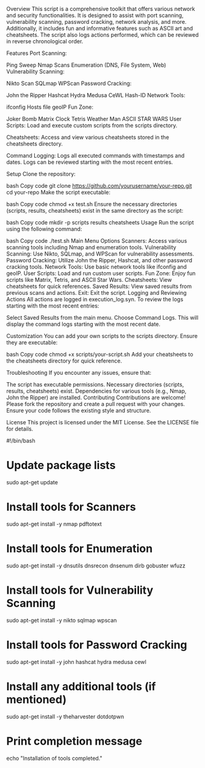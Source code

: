 Overview
This script is a comprehensive toolkit that offers various network and security functionalities. It is designed to assist with port scanning, vulnerability scanning, password cracking, network analysis, and more. Additionally, it includes fun and informative features such as ASCII art and cheatsheets. The script also logs actions performed, which can be reviewed in reverse chronological order.

Features
Port Scanning:

Ping Sweep
Nmap Scans
Enumeration (DNS, File System, Web)
Vulnerability Scanning:

Nikto Scan
SQLmap
WPScan
Password Cracking:

John the Ripper
Hashcat
Hydra
Medusa
CeWL
Hash-ID
Network Tools:

ifconfig
Hosts file
geoIP
Fun Zone:

Joker Bomb
Matrix
Clock
Tetris
Weather Man
ASCII STAR WARS
User Scripts: Load and execute custom scripts from the scripts directory.

Cheatsheets: Access and view various cheatsheets stored in the cheatsheets directory.

Command Logging: Logs all executed commands with timestamps and dates. Logs can be reviewed starting with the most recent entries.

Setup
Clone the repository:

bash
Copy code
git clone https://github.com/yourusername/your-repo.git
cd your-repo
Make the script executable:

bash
Copy code
chmod +x test.sh
Ensure the necessary directories (scripts, results, cheatsheets) exist in the same directory as the script:

bash
Copy code
mkdir -p scripts results cheatsheets
Usage
Run the script using the following command:

bash
Copy code
./test.sh
Main Menu Options
Scanners: Access various scanning tools including Nmap and enumeration tools.
Vulnerability Scanning: Use Nikto, SQLmap, and WPScan for vulnerability assessments.
Password Cracking: Utilize John the Ripper, Hashcat, and other password cracking tools.
Network Tools: Use basic network tools like ifconfig and geoIP.
User Scripts: Load and run custom user scripts.
Fun Zone: Enjoy fun scripts like Matrix, Tetris, and ASCII Star Wars.
Cheatsheets: View cheatsheets for quick references.
Saved Results: View saved results from previous scans and actions.
Exit: Exit the script.
Logging and Reviewing Actions
All actions are logged in execution_log.syn. To review the logs starting with the most recent entries:

Select Saved Results from the main menu.
Choose Command Logs.
This will display the command logs starting with the most recent date.

Customization
You can add your own scripts to the scripts directory. Ensure they are executable:

bash
Copy code
chmod +x scripts/your-script.sh
Add your cheatsheets to the cheatsheets directory for quick reference.

Troubleshooting
If you encounter any issues, ensure that:

The script has executable permissions.
Necessary directories (scripts, results, cheatsheets) exist.
Dependencies for various tools (e.g., Nmap, John the Ripper) are installed.
Contributing
Contributions are welcome! Please fork the repository and create a pull request with your changes. Ensure your code follows the existing style and structure.

License
This project is licensed under the MIT License. See the LICENSE file for details.


#!/bin/bash

# Update package lists
sudo apt-get update

# Install tools for Scanners
sudo apt-get install -y nmap pdftotext

# Install tools for Enumeration
sudo apt-get install -y dnsutils dnsrecon dnsenum dirb gobuster wfuzz

# Install tools for Vulnerability Scanning
sudo apt-get install -y nikto sqlmap wpscan

# Install tools for Password Cracking
sudo apt-get install -y john hashcat hydra medusa cewl

# Install any additional tools (if mentioned)
sudo apt-get install -y theharvester dotdotpwn

# Print completion message
echo "Installation of tools completed."
